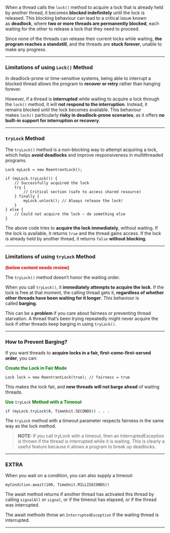 
When a thread calls the `lock()` method to acquire a lock that is already held by another thread, it becomes **blocked indefinitely** until the lock is released. This blocking behaviour can lead to a critical issue known as **deadlock**, where **two or more threads are permanently blocked**, each waiting for the other to release a lock that they need to proceed. 

Since none of the threads can release their current locks while waiting, **the program reaches a standstill**, and the threads are **stuck forever**, unable to make any progress.

---
### Limitations of using `Lock()` Method

In deadlock-prone or time-sensitive systems, being able to interrupt a blocked thread allows the program to **recover or retry** rather than hanging forever.

However, if a thread is **interrupted** while waiting to acquire a lock through the `lock()` method, it will **not respond to the interruption**. Instead, it remains blocked until the lock becomes available. This behaviour makes `lock()` particularly **risky in deadlock-prone scenarios**, as it offers **no built-in support for interruption or recovery**.

---
### `tryLock` Method

The `tryLock()` method is a non-blocking way to attempt acquiring a lock, which helps **avoid deadlocks** and improve responsiveness in multithreaded programs.

```
Lock myLock = new ReentrantLock();

if (myLock.tryLock()) {
    // Successfully acquired the lock
    try {
        // Critical section (safe to access shared resource)
    } finally {
        myLock.unlock(); // Always release the lock!
    }
} else {
    // Could not acquire the lock — do something else
}
```

The above code tries to **acquire the lock immediately**, without waiting. If the lock is available, it returns `true` and the thread gains access. If the lock is already held by another thread, it returns `false` **without blocking**.

---
### Limitations of using `tryLock` Method

<span style="color:red;font-weight:bold;">(below content needs review)</span>

The `tryLock()` method doesn’t honor the waiting order. 

When you call `tryLock()`, it **immediately attempts to acquire the lock**. If the lock is free at that moment, the calling thread gets it, **regardless of whether other threads have been waiting for it longer**. This behaviour is called **barging**.

This can be a **problem** if you care about fairness or preventing thread starvation. A thread that’s been trying repeatedly might never acquire the lock if other threads keep barging in using `tryLock()`.

---
### How to Prevent Barging?

If you want threads to **acquire locks in a fair, first-come-first-served order**, you can:

<span style="color:green;font-weight:bold;">Create the Lock in Fair Mode</span>

```
Lock lock = new ReentrantLock(true); // fairness = true
```

This makes the lock fair, and **new threads will not barge ahead** of waiting threads.

<span style="color:green;font-weight:bold;">Use</span> `tryLock` <span style="color:green;font-weight:bold;">Method with a Timeout</span>

```
if (myLock.tryLock(0, TimeUnit.SECONDS)) . . .
```

The `tryLock` method with a timeout parameter respects fairness in the same way as the lock method. 

> **NOTE:** If you call tryLock with a timeout, then an InterruptedException is thrown if the thread is interrupted while it is waiting. This is clearly a useful feature because it allows a program to break up deadlocks.

---
### EXTRA

When you wait on a condition, you can also supply a timeout:

`myCondition.await(100, TimeUnit.MILLISECONDS))`

The await method returns if another thread has activated this thread by calling `signalAll` or `signal`, or if the timeout has elapsed, or if the thread was interrupted.

The await methods throw an `InterruptedException` if the waiting thread is interrupted.

---



